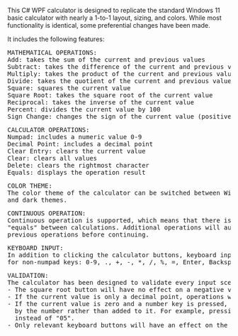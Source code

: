 This C# WPF calculator is designed to replicate the standard Windows 11 basic calculator with nearly a 1-to-1 layout, sizing, and colors. While most functionality is identical, some preferential changes have been made.

It includes the following features:

<pre>
MATHEMATICAL OPERATIONS:
Add: takes the sum of the current and previous values
Subtract: takes the difference of the current and previous values
Multiply: takes the product of the current and previous values
Divide: takes the quotient of the current and previous values
Square: squares the current value
Square Root: takes the square root of the current value
Reciprocal: takes the inverse of the current value
Percent: divides the current value by 100
Sign Change: changes the sign of the current value (positive/negative)
</pre>

<pre>
CALCULATOR OPERATIONS:
Numpad: includes a numeric value 0-9
Decimal Point: includes a decimal point
Clear Entry: clears the current value
Clear: clears all values
Delete: clears the rightmost character
Equals: displays the operation result
</pre>
<pre>
COLOR THEME:
The color theme of the calculator can be switched between Windows light (default)
and dark themes.
</pre>
<pre>
CONTINUOUS OPERATION:
Continuous operation is supported, which means that there is no need to press
"equals" between calculations. Additional operations will automatically complete
previous operations before continuing.
</pre>
<pre>
KEYBOARD INPUT:
In addition to clicking the calculator buttons, keyboard input is also supported
for non-numpad keys: 0-9, ., +, -, *, /, %, =, Enter, Backspace, and Delete.
</pre>
<pre>
VALIDATION:
The calculator has been designed to validate every input scenario. Examples include:
- The square root button will have no effect on a negative value.
- If the current value is only a decimal point, operations will not be executed.
- If the current value is zero and a number key is pressed, the 0 will be replaced
  by the number rather than added to it. For example, pressing "5" will display "5"
  instead of "05".
- Only relevant keyboard buttons will have an effect on the calculator input.
</pre>
